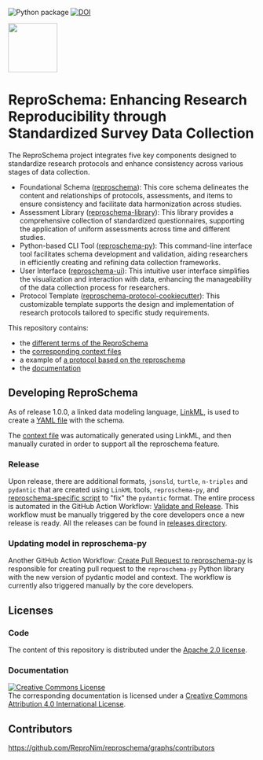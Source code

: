 ![Python package](https://github.com/ReproNim/reproschema/workflows/Python%20package/badge.svg)
[![DOI](https://zenodo.org/badge/DOI/10.5281/zenodo.4064940.svg)](https://doi.org/10.5281/zenodo.4064940)

<img src="docs/img/reproschema_logo.png" width="100px" />

# ReproSchema: Enhancing Research Reproducibility through Standardized Survey Data Collection

The ReproSchema project integrates five key components designed to standardize research protocols and enhance consistency across various stages of data collection.
- Foundational Schema ([reproschema](https://github.com/ReproNim/reproschema)): This core schema delineates the content and relationships of protocols, assessments, and items to ensure consistency and facilitate data harmonization across studies.
- Assessment Library ([reproschema-library](https://github.com/ReproNim/reproschema-library)): This library provides a comprehensive collection of standardized questionnaires, supporting the application of uniform assessments across time and different studies.
- Python-based CLI Tool ([reproschema-py](https://github.com/ReproNim/reproschema-py)): This command-line interface tool facilitates schema development and validation, aiding researchers in efficiently creating and refining data collection frameworks.
- User Interface ([reproschema-ui](https://github.com/ReproNim/reproschema-ui)): This intuitive user interface simplifies the visualization and interaction with data, enhancing the manageability of the data collection process for researchers.
- Protocol Template ([reproschema-protocol-cookiecutter](https://github.com/ReproNim/reproschema-protocol-cookiecutter)): This customizable template supports the design and implementation of research protocols tailored to specific study requirements.

This repository contains:

- the [different terms of the ReproSchema](./terms)
- the [corresponding context files](./contexts)
- a example of [a protocol based on the reproschema](./examples)
- the [documentation](./docs)

## Developing ReproSchema

As of release 1.0.0, a linked data modeling language, [LinkML](https://linkml.io/linkml/), is used to create
a [YAML file](linkml-schema/reproschema.yaml) with the schema.

The [context file](contexts/reproschema) was automatically generated using LinkML,
and then manually curated in order to support all the reproschema feature.

### Release
Upon release, there are additional formats, `jsonsld`, `turtle`, `n-triples`
and `pydantic` that are created using `LinkML` tools, `reproschema-py`,
and [reproschema-specific script](./scripts/fix_pydantic.py) to "fix" the `pydantic` format.
The entire process is automated in the GitHub Action Workflow:
[Validate and Release](.github/workflows/validate_and_release.yml).
This workflow must be manually triggered by the core developers once a new release is ready.
All the releases can be found in [releases directory](./releases).

### Updating model in reproschema-py
Another GitHub Action Workflow: [ Create Pull Request to reproschema-py](.github/workflows/push_reproschema_py.yml)
is responsible for creating pull request to the `reproschema-py` Python library with
the new version of pydantic model and context.
The workflow is currently also triggered manually by the core developers.


## Licenses

### Code

The content of this repository is distributed under the [Apache 2.0 license](./LICENSE).

### Documentation

<a rel="license" href="http://creativecommons.org/licenses/by/4.0/"><img alt="Creative Commons License" style="border-width:0" src="https://i.creativecommons.org/l/by/4.0/88x31.png" /></a><br />The corresponding documentation is licensed under a <a rel="license" href="http://creativecommons.org/licenses/by/4.0/">Creative Commons Attribution 4.0 International License</a>.

## Contributors

https://github.com/ReproNim/reproschema/graphs/contributors
